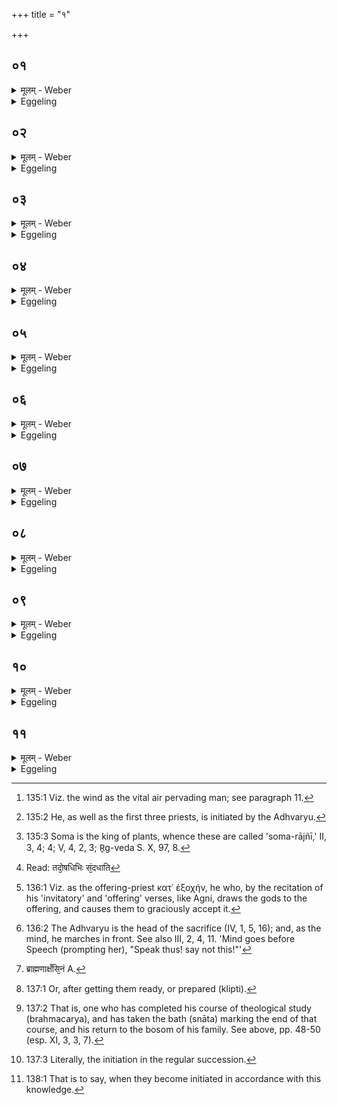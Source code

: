 +++
title = "१"

+++






##  ०१
<details><summary>मूलम् - Weber</summary>

अयं वै᳘ यज्ञोॗ योऽयं प᳘वते ॥  
त᳘मेत᳘ऽईप्सन्ति ये᳘ संवत्सरा᳘य दी᳘क्षन्ते ते᳘षां गृह᳘पतिः प्रथमो᳘ दीक्षतेऽयं वै᳘ लोको᳘ गृह᳘पतिरस्मिन्वै᳘ लोक᳘इदँ स᳘र्वं प्र᳘तिष्ठितं गृह᳘पताऽउ वै स᳘सत्त्रिणः [‍^1] प्र᳘तिष्ठिताः प्रतिष्ठा᳘यामेॗवैत᳘त्प्रतिष्ठा᳘य दीक्षन्ते ॥  

[‍^1]: स᳘सत्रिणः A.P.M (*)
</details>

<details><summary>Eggeling</summary>

1. Verily, this sacrifice is the same as this blowing (wind): it is that [^egg_415] they wish to secure who take the vow of initiation for a year. Of them the Gr̥hapati is initiated first [^egg_416]; for the Gr̥hapati is this (terrestrial) world, and upon this world everything here is established; and so, indeed, are his fellow-sacrificers established in the Gr̥hapati: it is thus after they have become established on a firm foundation that they are initiated.

[^egg_415]: 135:1 Viz. the wind as the vital air pervading man; see paragraph 11.

[^egg_416]: 135:2 He, as well as the first three priests, is initiated by the Adhvaryu.
</details>


##  ०२
<details><summary>मूलम् - Weber</summary>

अ᳘थ ब्रह्मा᳘णं दीक्षयति ।  
चन्द्र᳘मा᳘ वै᳘ ब्रह्मा सो᳘मो वै᳘ चन्द्र᳘माः सौम्या ओ᳘षधय ओ᳘षधीस्त᳘दने᳘न लोके᳘न सं᳘दधाति त᳘स्मादेताव᳘᳘न्तरेणान्यो न᳘ दीक्षेत स य᳘द्वैताव᳘न्तरेणान्यो दी᳘क्षेतौ᳘षधीस्त᳘दने᳘न लोके᳘न ना᳘नाकुर्यादुछो᳘षुका [‍2] ह स्युस्त᳘स्मादेताव᳘न्तरेणान्यो न᳘ दीक्षेत ॥  

[^wbr_2]: ना᳘नाकुर्यादुक्षो᳘बुका A.
</details>

<details><summary>Eggeling</summary>

2. He (the Adhvaryu) then initiates the Brahman (priest). Now the Brahman is the moon, and the moon is Soma, and plants belong to Soma [^egg_417]: he thus connects the plants with this (terrestrial) world. Therefore no other person should be initiated between those two; for, assuredly, were any one else to be initiated between those two, he would separate (tear up) the plants from this (terrestrial) world, and they would be liable to dry up: let therefore no other person be initiated between those two.

[^egg_417]: 135:3 Soma is the king of plants, whence these are called 'soma-rājñī,' II, 3, 4; 4; V, 4, 2, 3; R̥g-veda S. X, 97, 8.
</details>


##  ०३
<details><summary>मूलम् - Weber</summary>

अ᳘थोद्गाता᳘रं दीक्षयति ॥  
पर्ज᳘न्यो वा᳘ऽउद्गाता᳘ पर्ज᳘न्यादु वै वृ᳘ष्टिर्जायते वृ᳘ष्टिं तदो᳘षधिभ्यः सं᳘दधाति [^wbr_3] त᳘स्मादेताव᳘न्तरेणान्यो न᳘ दीक्षेत स य᳘द्धैताव᳘न्तरेणान्यो दी᳘क्षेत वृ᳘ष्टिं तदो᳘षधिभिर्ना᳘नाकुर्याद᳘वर्षुको ह स्यात्त᳘स्मादेताव᳘न्तरेणान्यो न᳘ दीक्षेत ॥   

[^wbr_3]: Read: तदो᳘षधिभिः सं᳘दधाति
</details>

<details><summary>Eggeling</summary>

3. He then initiates the Udgātr̥. Now, the Udgātr̥ is the thunder-cloud, and from the thundercloud rain is produced: he thus connects the rain

with the plants. Therefore no other person should be initiated between those two; for, assuredly, were any one else to be initiated between those two, he would separate the rain from the plants, and (the cloud) would be liable to lack rain: let therefore no other person be initiated between those two.
</details>


##  ०४
<details><summary>मूलम् - Weber</summary>

अ᳘थ हो᳘तारं दीक्षयति ॥  
अग्निर्वै हो᳘ताधिदेवतं वा᳘गध्यात्मम᳘न्नं वृ᳘ष्टिरग्निं᳘ च तद्वा᳘चं चा᳘न्नेन सं᳘दधाति त᳘स्मादेतावन्तरेणान्यो न᳘ दीक्षेत स य᳘द्धैताव᳘न्तरेणान्यो दी᳘क्षेतग्निं च तद्वा᳘चं चा᳘न्नेन ना᳘नाकुर्यादशना᳘युका ह स्युस्त᳘स्मादेताव᳘न्तरेणान्यो न᳘ दीक्षेतैतां᳘श्चतु᳘रोऽध्वर्यु᳘र्दीक्षयति ॥
</details>

<details><summary>Eggeling</summary>

4. He then initiates the Ho tri. Now, the Hotr̥ [^egg_418] is Agni in respect of the deity, and speech in respect of the body; and rain is food: he thus connects both Agni (fire) and speech with food. Therefore no other person should be initiated between those two; for, assuredly, were any one else to be initiated between those two, he would separate fire and speech from food, and (people) would be liable to starve: let therefore no other person be initiated between those two.

[^egg_418]: 136:1 Viz. as the offering-priest κατ᾽ ἐξοχήν, he who, by the recitation of his 'invitatory' and 'offering' verses, like Agni, draws the gods to the offering, and causes them to graciously accept it.
</details>


##  ०५
<details><summary>मूलम् - Weber</summary>

अ᳘थाध्वर्युं᳘ प्रतिप्रस्थाता᳘ दीक्षयति ॥  
म᳘नो वा᳘ऽअध्वर्युर्वाग्घो᳘ता म᳘नश्च तद्वा᳘चं च सं᳘दधाति त᳘स्मादेताव᳘न्तरेणान्यो न᳘ दीक्षेत स य᳘द्धैताव᳘न्तरेणान्यो दी᳘क्षेत म᳘नश्च तद्वा᳘चं च ना᳘नाकुर्या᳘त्प्रमा᳘युका ह स्युस्त᳘स्मादेताव᳘न्तरेणान्यो न᳘ दीक्षेत ॥
</details>

<details><summary>Eggeling</summary>

5. The Pratiprasthātr̥ then initiates the Adhvaryu. Now, the Adhvaryu is the mind [^egg_419], and the Hotr̥ is speech: he thus connects mind and speech with one another. Therefore no other person should be initiated between those two; for, assuredly, were any one else to be initiated between those two, he would separate mind and speech, and (people) would be liable to perish: let therefore no other person be initiated between those two.

[^egg_419]: 136:2 The Adhvaryu is the head of the sacrifice (IV, 1, 5, 16); and, as the mind, he marches in front. See also III, 2, 4, 11. 'Mind goes before Speech (prompting her), "Speak thus! say not this!"'
</details>


##  ०६
<details><summary>मूलम् - Weber</summary>

अ᳘थ ब्रह्म᳘णे ब्राह्मणाछँसि᳘नं [^wbr_4] दीक्षयति ॥  
तँ हि सोऽन्व᳘थोद्गात्रे᳘ प्रस्तोता᳘रं दीक्षयति तँ हि सोऽन्व᳘थ हो᳘त्रे मैत्रावरुणं᳘ दीक्षयति तँ हि सो᳘ऽन्वेतां᳘श्चतु᳘रः प्रतिप्रस्थाता᳘ दीक्षयति ॥  

[^wbr_4]: ब्राह्मणाक्षँसि᳘नं A.
</details>

<details><summary>Eggeling</summary>

6. He then initiates the Brāhmaṇācḥaṁsin for the Brahman, for under him the former is. He then initiates the Prastotr̥ for the Udgātr̥, for under

him the former is. He then initiates the Maitrāvaruṇa for the Hotr̥, for under him the former is. These four the Pratiprasthātr̥ initiates.
</details>


##  ०७
<details><summary>मूलम् - Weber</summary>

अथा᳘ध्वर्य᳘वे प्रतिप्रस्थाता᳘रं ने᳘ष्टा दीक्षयति ॥  
तँ हि सो᳘ऽन्वेते᳘षां वै नवा᳘नां᳘ क्लृ᳘प्तिमन्वि᳘तरे कल्पन्ते न᳘व वै᳘ प्राणाः᳘ प्राणा᳘नेॗवैष्वेत᳘द्दधाति त᳘था स᳘र्वमा᳘युर्य᳘न्ति त᳘थो ह न᳘ पुरा᳘युषोऽस्मा᳘ल्लोकात्प्र᳘यन्ति ॥
</details>

<details><summary>Eggeling</summary>

7. The Neshṭr̥ then initiates the Pratiprasthātr̥ for the Adhvaryu, for under him the former is. It is after the fitting out [^egg_420] of these nine that the others are fitted out; for there are nine vital airs: he thus lays the vital airs into them; and so they attain the full term of life, and so they do not depart this world before their (full) term of life.

[^egg_420]: 137:1 Or, after getting them ready, or prepared (klipti).
</details>


##  ०८
<details><summary>मूलम् - Weber</summary>

अ᳘थ ब्रह्म᳘णे पो᳘तारं दीक्षयति ॥  
तँ हि सोऽन्व᳘थोद्गात्रे᳘ प्रतिहर्ता᳘रं दीक्षयति तँ हि सोऽन्व᳘थ हो᳘त्रेऽछावाकं᳘ दीक्षयति तँ हि सो᳘ऽन्वेतां᳘श्चतु᳘रो नेष्टा᳘ दीक्षयति ॥
</details>

<details><summary>Eggeling</summary>

8. He then initiates the Potr̥ for the Brahman, for under him the former is. He then initiates the Pratihartr̥ for the Udgātr̥, for under him the former is. He then initiates the Acḥāvāka for the Hotr̥, for under him the former is. These four the Neshṭr̥ initiates.
</details>


##  ०९
<details><summary>मूलम् - Weber</summary>

अथाध्वर्य᳘वे ने᳘ष्टारमुन्नेता᳘ दीक्षयति ॥  
तँ हि सोऽन्व᳘थ ब्रह्म᳘णाऽआग्नीध्रं दीक्षयति तँ हि सोऽन्व᳘थोद्गात्रे᳘ [‌^5] सुब्रह्मण्यां᳘ दीक्षयति तँ हि सोऽन्व᳘थ हो᳘त्रे ग्रावस्तु᳘तं दीक्षयति तँ हि सो᳘ऽन्वेतां᳘श्चतु᳘र उन्नेता᳘ दीक्षयति ॥  

[^wbr_5]: ऽन्व᳘थोद्गात्रे᳘ सुब्रह्मण्यां᳘ दीक्षयति तँ हि सो wanting in A.
</details>

<details><summary>Eggeling</summary>

9. The Unnetr̥ then initiates the Neshṭr̥ for the Adhvaryu, for under him the former is. He then initiates the Āgnīdhra for the Brahman, for under him the former is. He then initiates the Subrahmaṇyā for the Udgātr̥, for under him the former is. He then initiates the Grāvastut for the Hotr̥, for under him the former is. These four the Unnetr̥ initiates.
</details>


##  १०
<details><summary>मूलम् - Weber</summary>

अ᳘थोन्नेता᳘रँ ॥  
स्ना᳘तको वा ब्रह्मचारी᳘ वान्यो᳘ वा᳘दीक्षितो दीक्षयति न᳘ पूतः᳘ पा᳘वयेदितिॗ ह्याहुःॗ सैॗषानुपूर्वदीक्षा स य᳘त्र हैवं᳘ विद्वाँ᳘सो दी᳘क्षन्ते दीक्षमाणा हैव ते᳘ यज्ञं᳘ कल्पयन्ति यज्ञ᳘स्य क्लृप्तिम᳘नु सत्त्रि᳘णां योगक्षेमः᳘ कल्पते सत्त्रि᳘णां योगक्षेम᳘स्य क्लृप्तिमन्व᳘पि तस्या᳘र्धस्य योगक्षेमः᳘ कल्पते य᳘स्मिन्न᳘र्धे य᳘जन्ते ॥
</details>

<details><summary>Eggeling</summary>

10. Either a Snātaka [^egg_421], or a Brahmacārin, or some one else who is not initiated, then initiates the Unnetr̥; for they say, 'No pure one should purify.' This is the regular order of initiation [^egg_422];

[^egg_421]: 137:2 That is, one who has completed his course of theological study (brahmacarya), and has taken the bath (snāta) marking the end of that course, and his return to the bosom of his family. See above, pp. 48-50 (esp. XI, 3, 3, 7).

[^egg_422]: 137:3 Literally, the initiation in the regular succession.

and; assuredly, only when, knowing this [^egg_423], they become initiated, they make ready the sacrifice even whilst being initiated, and along with the getting ready of the sacrifice security of property accrues to the performers of the sacrificial session (Sattra); and, along with the accruing of security of property to the performers of the session, security of property also accrues to that district in which they perform the sacrifice.

[^egg_423]: 138:1 That is to say, when they become initiated in accordance with this knowledge.
</details>


##  ११
<details><summary>मूलम् - Weber</summary>

ते᳘षां᳘ वा᳘ऽउन्नेॗतोत्तमो दी᳘क्षते ॥  
प्रथॗमोऽवभृथा᳘दुदायता᳘मुदै᳘ति प्राणो वा᳘ऽउन्नेता᳘ प्राण᳘मेॗवैष्वेत᳘दुभय᳘तो दधाति त᳘था स᳘र्वमा᳘युर्यन्ति त᳘थो ह न᳘ पुरा᳘युषोऽस्मा᳘ल्लोकात्प्र᳘यन्तिॗ सैॗषानुपूर्वदीक्षा᳘ स य᳘त्र हैवं᳘ विद्वाँ᳘सो दी᳘क्षेरंस्त᳘देव᳘ दीक्षेत ॥ ब्राह्मणम् ॥१॥
</details>
<details><summary>Eggeling</summary>

11. Now, the Unnetr̥ is initiated last of these, and when they come out from the purificatory bath it is he that comes out first; for the Unnetr̥ is the vital air: he thus lays vital air into them on both sides; and so they attain the full term of life, and so they do not depart this world before their (full) term of life. This is the regular order of initiation: and, assuredly, he should become initiated only where such as know this become initiated.
</details>

